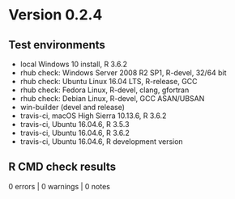 # Version 0.2.4

## Test environments
* local Windows 10 install, R 3.6.2
* rhub check: Windows Server 2008 R2 SP1, R-devel, 32/64 bit
* rhub check: Ubuntu Linux 16.04 LTS, R-release, GCC
* rhub check: Fedora Linux, R-devel, clang, gfortran
* rhub check: Debian Linux, R-devel, GCC ASAN/UBSAN
* win-builder (devel and release)
* travis-ci, macOS High Sierra 10.13.6, R 3.6.2
* travis-ci, Ubuntu 16.04.6, R 3.5.3
* travis-ci, Ubuntu 16.04.6, R 3.6.2
* travis-ci, Ubuntu 16.04.6, R development version

## R CMD check results

0 errors | 0 warnings | 0 notes
